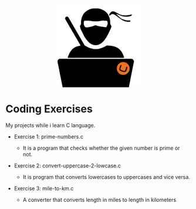 <p align="center">
  <img src="codingnerd.png" />
</p>




# Coding Exercises

My projects while i learn C language.

- Exercise 1: prime-numbers.c
  - It is a program that checks whether the given number is prime or not.

- Exercise 2: convert-uppercase-2-lowcase.c
  - It is program that converts lowercases to uppercases and vice versa.

- Exercise 3: mile-to-km.c
  - A converter that converts length in miles to length in kilometers  
